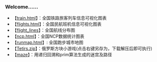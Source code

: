 ### Welcome......

* 【[train.html][1]】：全国铁路旅客列车信息可视化图表
* 【[flights.html][2]】：全国民航班机信息可视化图表
* 【[flight_lines][3]】：全国航线分布图
* 【[ncp.html][4]】：全国NCP数据统计图表
* 【[runmap.html][5]】: 全国跑步城市地图
* 【[Tetirs.zip][6]】：俄罗斯方块小游戏(点击右键另存为，下载解压后即可执行)
* 【[maze][7]】：用递归回溯和prim算法生成的迷宫及路径

[1]:https://pooobaby.github.io/train.html
[2]:https://pooobaby.github.io/flights.html
[3]:https://maplab.amap.com/share/mapv/7f570de5315e0c7fab601bc01a090031
[4]:https://pooobaby.github.io/ncp.html
[5]:https://maplab.amap.com/share/mapv/858f6e0d8d306518ed28895104cf1da8
[6]:https://github.com/pooobaby/games/blob/master/Tetirs/zip/Tetirs.zip
[7]:https://github.com/pooobaby/games/blob/master/Maze/screenshot/recursion_tracing_1.jpg?raw=true